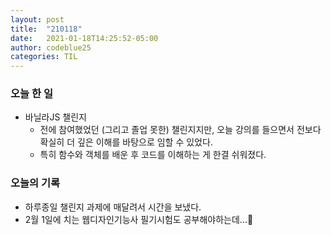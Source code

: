 ```yaml
---
layout: post
title:  "210118"
date:   2021-01-18T14:25:52-05:00
author: codeblue25
categories: TIL
---
```


<h3>오늘 한 일</h3>

* 바닐라JS 챌린지 
  * 전에 참여했었던 (그리고 졸업 못한) 챌린지지만, 오늘 강의를 들으면서 전보다 확실히 더 깊은 이해를 바탕으로 임할 수 있었다.
  * 특히 함수와 객체를 배운 후 코드를 이해하는 게 한결 쉬워졌다.

<h3>오늘의 기록</h3>

* 하루종일 챌린지 과제에 매달려서 시간을 보냈다.
* 2월 1일에 치는 웹디자인기능사 필기시험도 공부해야하는데...💫
